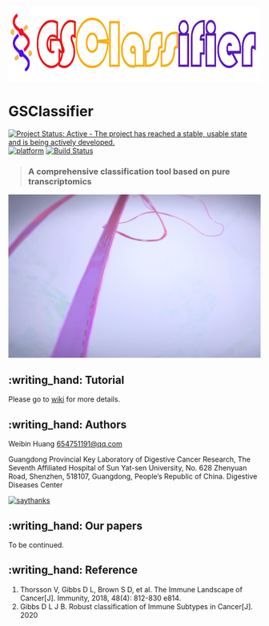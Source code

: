 <img src="https://github.com/huangwb8/test_file/blob/master/GSClassifier/logo%20for%20GSClassifier.jpg?raw=true" height="150"/>


# GSClassifier


[![Project Status: Active - The project has reached a stable, usable
state and is being actively
developed.](http://www.repostatus.org/badges/latest/active.svg)](http://www.repostatus.org/#active)
[![platform](http://www.bioconductor.org/shields/availability/devel/clusterProfiler.svg)](https://www.bioconductor.org/packages/devel/bioc/html/clusterProfiler.html#archives)
[![Build 
Status](http://www.bioconductor.org/shields/build/devel/bioc/clusterProfiler.svg)](https://bioconductor.org/checkResults/devel/bioc-LATEST/clusterProfiler/)

> ### A comprehensive  classification tool  based on pure transcriptomics

<img src="https://github.com/huangwb8/test_file/blob/master/GSClassifier/backgroud_for_GS_2.jpg?raw=true" width="900"/>

## :writing\_hand: Tutorial

Please go to [wiki](https://github.com/huangwb8/GSClassifier/wiki) for more details.


## :writing\_hand: Authors

Weibin Huang <654751191@qq.com>

Guangdong Provincial Key Laboratory of Digestive Cancer Research, The
Seventh Affiliated Hospital of Sun Yat-sen University, No. 628 Zhenyuan
Road, Shenzhen, 518107, Guangdong, People’s Republic of China. Digestive
Diseases Center

[![saythanks](https://img.shields.io/badge/say-thanks-ff69b4.svg)](https://github.com/huangwb8/test_file/blob/master/GSClassifier/pay.jpg?raw=true)

## :writing\_hand: Our papers

To be continued.

## :writing\_hand: Reference

1. Thorsson V, Gibbs D L, Brown S D, et al. The Immune Landscape of Cancer[J]. Immunity, 2018, 48(4): 812-830 e814.
2. Gibbs D L J B. Robust classification of Immune Subtypes in Cancer[J]. 2020

